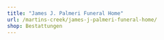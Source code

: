 ```yaml
---
title: "James J. Palmeri Funeral Home"
url: /martins-creek/james-j-palmeri-funeral-home/
shop: Bestattungen
---
```


